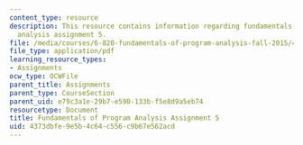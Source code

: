 ```yaml
---
content_type: resource
description: This resource contains information regarding fundamentals of program
  analysis assignment 5.
file: /media/courses/6-820-fundamentals-of-program-analysis-fall-2015/4373dbfe9e5b4c64c556c9b67e562acd_MIT6_820F15_ps5.pdf
file_type: application/pdf
learning_resource_types:
- Assignments
ocw_type: OCWFile
parent_title: Assignments
parent_type: CourseSection
parent_uid: e79c3a1e-29b7-e590-133b-f5e8d9a5eb74
resourcetype: Document
title: Fundamentals of Program Analysis Assignment 5
uid: 4373dbfe-9e5b-4c64-c556-c9b67e562acd
---
```

